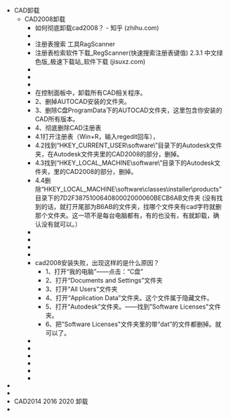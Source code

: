 - CAD卸载
	- CAD2008卸载
		- 如何彻底卸载cad2008？ - 知乎 (zhihu.com)
		-
		- 注册表搜索 工具RagScanner
		- 注册表检索软件下载_RegScanner(快速搜索注册表键值) 2.3.1 中文绿色版_极速下载站_软件下载 (jisuxz.com)
		-
		-
		-
		- 在控制面板中，卸载所有CAD相关程序。
		- 2、删掉AUTOCAD安装的文件夹。
		- 3、删除C盘ProgramData下的AUTOCAD文件夹，这里包含你安装的CAD所有版本。
		- 4、彻底删除CAD注册表
		- 4.1打开注册表（Win+R，输入regedit回车），
		- 4.2找到“HKEY_CURRENT_USER\software\”目录下的Autodesk文件夹，在Autodesk文件夹里的CAD2008的部分，删掉。
		- 4.3找到“HKEY_LOCAL_MACHINE\software\”目录下的Autodesk文件夹，里的CAD2008的部分，删掉。
		- 4.4删除“HKEY_LOCAL_MACHINE\software\classes\installer\products”目录下的7D2F387510064080002000060BECB6AB文件夹 (没有找到的话，就打开尾部为B6AB的文件夹，找哪个文件夹有cad字符就删那个文件夹。这一项不是每台电脑都有，有的也没有，有就卸载，确认没有就可以。）
		-
		-
		-
		-
		- cad2008安装失败，出现这样的是什么原因？
			- 1、打开“我的电脑”——点击：“C盘”
			- 2、打开“Documents and Settings”文件夹
			- 3、打开“All Users”文件夹
			- 4、打开“Application Data”文件夹。这个文件属于隐藏文件。
			- 5、打开“Autodesk”文件夹。——找到”Software Licenses"文件夹。
			- 6、把”Software Licenses"文件夹里的带“dat”的文件都删掉。就可以了。
		-
		-
		-
		-
		-
		-
-
-
- CAD2014 2016 2020 卸载
-